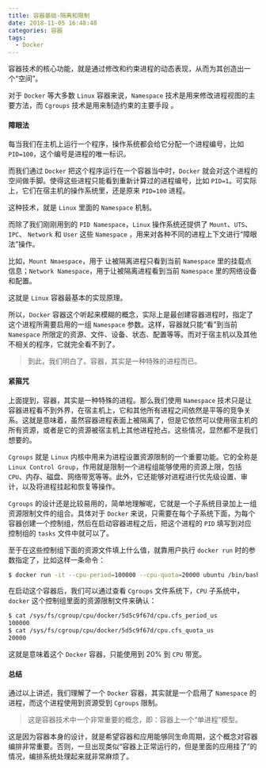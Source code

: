 ```yaml
---
title: 容器基础-隔离和限制
date: 2018-11-05 16:48:48
categories: 容器
tags:
  - Docker
---
```

容器技术的核心功能，就是通过修改和约束进程的动态表现，从而为其创造出一个“空间”。

对于 `Docker` 等大多数 `Linux` 容器来说，`Namespace` 技术是用来修改进程视图的主要方法，而 `Cgroups` 技术是用来制造约束的主要手段 。

#### 障眼法

每当我们在主机上运行一个程序，操作系统都会给它分配一个进程编号，比如 `PID=100`，这个编号是进程的唯一标识。

而我们通过 `Docker` 把这个程序运行在一个容器当中时，`Docker` 就会对这个进程的空间做手脚。使得这些进程只能看到重新计算过的进程编号，比如 `PID=1`。可实际上，它们在宿主机的操作系统里，还是原来 `PID=100` 进程。

这种技术，就是 `Linux` 里面的 `Namespace` 机制。

而除了我们刚刚用到的 `PID Namespace`，`Linux` 操作系统还提供了 `Mount`、`UTS`、`IPC`、 `Network` 和 `User` 这些 `Namespace` ，用来对各种不同的进程上下文进行“障眼法”操作。

比如，`Mount Nmaespace`，用于 让被隔离进程只看到当前 `Namespace` 里的挂载点信息；`Network Namespace`，用于让被隔离进程看到当前 `Namespace` 里的网络设备和配置。

这就是 `Linux` 容器最基本的实现原理。

所以，`Docker` 容器这个听起来模糊的概念，实际上是最创建容器进程时，指定了这个进程所需要启用的一组 `Namespace` 参数。这样，容器就只能“看”到当前 `Namespace` 所限定的资源、文件、设备、状态、配置等等。而对于宿主机以及其他不相关的程序，它就完全看不到了。

> 到此，我们明白了。容器，其实是一种特殊的进程而已。

#### 紧箍咒

上面提到，容器，其实是一种特殊的进程。那么我们使用  `Namespace`  技术只是让容器进程看不到外界，在宿主机上，它和其他所有进程之间依然是平等的竞争关系。这就是意味着，虽然容器进程表面上被隔离了，但是它依然可以使用宿主机的所有资源，或者是它的资源被宿主机上其他进程抢占。这些情况，显然都不是我们想要的。

`Cgroups` 就是 `Linux` 内核中用来为进程设置资源限制的一个重要功能。它的全称是 `Linux Control Group`，作用就是限制一个进程组能够使用的资源上限，包括 `CPU`、内存、磁盘、网络带宽等等。此外，它还能够对进程进行优先级设置、审计，以及将进程挂起和恢复等操作。

`Cgroups` 的设计还是比较易用的，简单地理解呢，它就是一个子系统目录加上一组资源限制文件的组合。具体对于 `Docker` 来说，只需要在每个子系统下面，为每个容器创建一个控制组，然后在启动容器进程之后，把这个进程的 `PID` 填写到对应控制组的 `tasks` 文件中就可以了。

至于在这些控制组下面的资源文件填上什么值，就靠用户执行 `docker run` 时的参数指定了，比如这样一条命令：

```bash
$ docker run -it --cpu-period=100000 --cpu-quota=20000 ubuntu /bin/bash
```

在启动这个容器后，我们可以通过查看 `Cgroups` 文件系统下，`CPU` 子系统中，`docker` 这个控制组里面的资源限制文件来确认：

```bash
$ cat /sys/fs/cgroup/cpu/docker/5d5c9f67d/cpu.cfs_period_us 
100000
$ cat /sys/fs/cgroup/cpu/docker/5d5c9f67d/cpu.cfs_quota_us 
20000
```

这就是意味着这个 `Docker` 容器，只能使用到 20% 到 `CPU` 带宽。

#### 总结

通过以上讲述，我们理解了一个 `Docker` 容器，其实就是一个启用了 `Namespace` 的进程，而这个进程使用到资源受到 `Cgroups`  限制。

> 这是容器技术中一个非常重要的概念，即：容器上一个“单进程”模型。

这是因为容器本身的设计，就是希望容器和应用能够同生命周期，这个概念对容器编排非常重要。否则，一旦出现类似“容器上正常运行的，但是里面的应用挂了”的情况，编排系统处理起来就非常麻烦了。